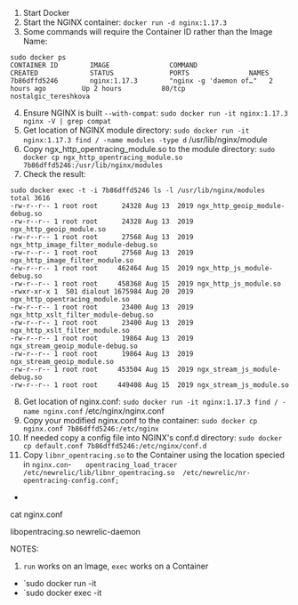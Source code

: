 1. Start Docker
2. Start the NGINX container: `docker run -d nginx:1.17.3`
3. Some commands will require the Container ID rather than the Image Name:
```
sudo docker ps
CONTAINER ID        IMAGE               COMMAND                  CREATED             STATUS              PORTS               NAMES
7b86dffd5246        nginx:1.17.3        "nginx -g 'daemon of…"   2 hours ago         Up 2 hours          80/tcp              nostalgic_tereshkova
```
4. Ensure NGINX is built `--with-compat`: `sudo docker run -it nginx:1.17.3 nginx -V | grep compat`
5. Get location of NGINX module directory: `sudo docker run -it nginx:1.17.3 find / -name modules -type d`
	/usr/lib/nginx/module
6. Copy ngx_http_opentracing_module.so to the module directory: `sudo docker cp ngx_http_opentracing_module.so 7b86dffd5246:/usr/lib/nginx/modules`
7. Check the result:
```
sudo docker exec -t -i 7b86dffd5246 ls -l /usr/lib/nginx/modules
total 3616
-rw-r--r-- 1 root root      24328 Aug 13  2019 ngx_http_geoip_module-debug.so
-rw-r--r-- 1 root root      24328 Aug 13  2019 ngx_http_geoip_module.so
-rw-r--r-- 1 root root      27568 Aug 13  2019 ngx_http_image_filter_module-debug.so
-rw-r--r-- 1 root root      27568 Aug 13  2019 ngx_http_image_filter_module.so
-rw-r--r-- 1 root root     462464 Aug 15  2019 ngx_http_js_module-debug.so
-rw-r--r-- 1 root root     458368 Aug 15  2019 ngx_http_js_module.so
-rwxr-xr-x 1  501 dialout 1675984 Aug 20  2019 ngx_http_opentracing_module.so
-rw-r--r-- 1 root root      23400 Aug 13  2019 ngx_http_xslt_filter_module-debug.so
-rw-r--r-- 1 root root      23400 Aug 13  2019 ngx_http_xslt_filter_module.so
-rw-r--r-- 1 root root      19864 Aug 13  2019 ngx_stream_geoip_module-debug.so
-rw-r--r-- 1 root root      19864 Aug 13  2019 ngx_stream_geoip_module.so
-rw-r--r-- 1 root root     453504 Aug 15  2019 ngx_stream_js_module-debug.so
-rw-r--r-- 1 root root     449408 Aug 15  2019 ngx_stream_js_module.so
```

8. Get location of nginx.conf: `sudo docker run -it nginx:1.17.3 find / -name nginx.conf`
	/etc/nginx/nginx.conf
9. Copy your modified nginx.conf to the container: `sudo docker cp nginx.conf 7b86dffd5246:/etc/nginx`
10. If needed  copy a config file into NGINX's conf.d directory: `sudo docker cp default.conf 7b86dffd5246:/etc/nginx/conf.d`
11. Copy `libnr_opentracing.so` to the Container using the location specied in `nginx.con`- `	opentracing_load_tracer /etc/newrelic/lib/libnr_opentracing.so  /etc/newrelic/nr-opentracing-config.conf;`
  - 

cat nginx.conf

libopentracing.so
newrelic-daemon

NOTES:
1. `run` works on an Image, `exec` works on a Container
  - `sudo docker run  -it <Image>     <Bash command>
  - `sudo docker exec -it <Container> <Bash command>
